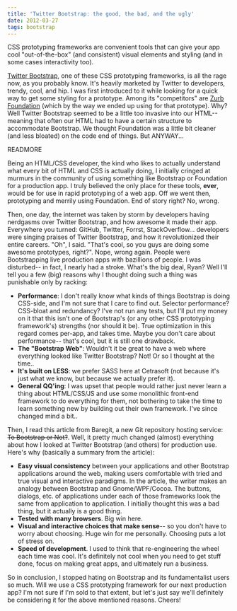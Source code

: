 ```yaml
---
title: 'Twitter Bootstrap: the good, the bad, and the ugly'
date: 2012-03-27
tags: bootstrap
---
```


CSS prototyping frameworks are convenient tools that can give your app cool "out-of-the-box" (and consistent) visual elements and styling (and in some cases interactivity too).

[Twitter Bootstrap](http://twitter.github.com/bootstrap/), one of these CSS prototyping frameworks, is all the rage now, as you probably know. It's heavily marketed by Twitter to developers, trendy, cool, and hip. I was first introduced to it while looking for a quick way to get some styling for a prototype. Among its "competitors" are [Zurb Foundation](http://foundation.zurb.com/) (which by the way we ended up using for that prototype). Why? Well Twitter Bootstrap seemed to be a little too invasive into our HTML-- meaning that often our HTML had to have a certain structure to accommodate Bootstrap. We thought Foundation was a little bit cleaner (and less bloated) on the code end of things. But ANYWAY...

READMORE

Being an HTML/CSS developer, the kind who likes to actually understand what every bit of HTML and CSS is actually doing, I initially cringed at murmurs in the community of using something like Bootstrap or Foundation for a production app. I truly believed the only place for these tools, **ever**, would be for use in rapid prototyping of a web app. Off we went then, prototyping and merrily using Foundation. End of story right? No, wrong.

Then, one day, the internet was taken by storm by developers having nerdgasms over Twitter Bootstrap, and how awesome it made their app. Everywhere you turned: GitHub, Twitter, Forrst, StackOverflow... developers were singing praises of Twitter Bootstrap, and how it revolutionized their entire careers. "Oh", I said. "That's cool, so you guys are doing some awesome prototypes, right?". Nope, wrong again. People were Bootstrapping live production apps with bazillions of people. I was disturbed-- in fact, I nearly had a stroke. What's the big deal, Ryan? Well I'll tell you a few (big) reasons why I thought doing such a thing was punishable only by racking:

- **Performance**: I don't really know what kinds of things Bootstrap is doing CSS-side, and I'm not sure that I care to find out. Selector performance? CSS-bloat and redundancy? I've not run any tests, but I'll put my money on it that this isn't one of Bootstrap's (or any other CSS prototyping framework's) strengths (nor should it be). True optimization in this regard comes per-app, and takes time. Maybe you don't care about performance-- that's cool, but it is still one drawback.
- **The "Bootstrap Web"**: Wouldn't it be great to have a web where everything looked like Twitter Bootstrap? Not! Or so I thought at the time..
- **It's built on LESS**: we prefer SASS here at Cetrasoft (not because it's just what we know, but because we actually prefer it).
- **General QQ'ing**: I was upset that people would rather just never learn a thing about HTML/CSS/JS and use some monolithic front-end framework to do everything for them, not bothering to take the time to learn something new by building out their own framework. I've since changed mind a bit..

Then, I read this article from Baregit, a new Git repository hosting service: <s>To Bootstrap or Not?</s>. Well, it pretty much changed (almost) everything about how I looked at Twitter Bootstrap (and others) for production use. Here's why (basically a summary from the article):

- **Easy visual consistency** between your applications and other Bootstrap applications around the web, making users comfortable with tried and true visual and interactive paradigms. In the article, the writer makes an analogy between Bootstrap and Gnome/WPF/Cocoa. The buttons, dialogs, etc. of applications under each of those frameworks look the same from application to application. I initially thought this was a bad thing, but it actually is a good thing.
- **Tested with many browsers**. Big win here.
- **Visual and interactive choices that make sense**-- so you don't have to worry about choosing. Huge win for me personally. Choosing puts a lot of stress on.
- **Speed of development**. I used to think that re-engineering the wheel each time was cool. It's definitely not cool when you need to get stuff done, focus on making great apps, and ultimately run a business.

So in conclusion, I stopped hating on Bootstrap and its fundamentalist users so much. Will we use a CSS prototyping framework for our next production app? I'm not sure if I'm sold to that extent, but let's just say we'll definitely be considering it for the above mentioned reasons. Cheers!
